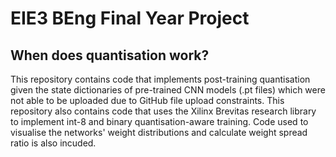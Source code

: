 # EIE3 BEng Final Year Project
## When does quantisation work?

This repository contains code that implements post-training quantisation given the state dictionaries of pre-trained CNN models (.pt files) which were not able to be uploaded due to GitHub file upload constraints. This repository also contains code that uses the Xilinx Brevitas research library to implement int-8 and binary quantisation-aware training. Code used to visualise the networks' weight distributions and calculate weight spread ratio is also incuded.
